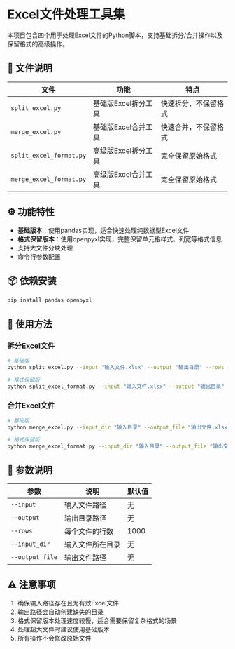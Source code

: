 # Excel文件处理工具集

本项目包含四个用于处理Excel文件的Python脚本，支持基础拆分/合并操作以及保留格式的高级操作。

## 📁 文件说明

| 文件 | 功能 | 特点 |
|------|------|------|
| `split_excel.py` | 基础版Excel拆分工具 | 快速拆分，不保留格式 |
| `merge_excel.py` | 基础版Excel合并工具 | 快速合并，不保留格式 |
| `split_excel_format.py` | 高级版Excel拆分工具 | 完全保留原始格式 |
| `merge_excel_format.py` | 高级版Excel合并工具 | 完全保留原始格式 |

## ⚙️ 功能特性

- **基础版本**：使用pandas实现，适合快速处理纯数据型Excel文件
- **格式保留版本**：使用openpyxl实现，完整保留单元格样式、列宽等格式信息
- 支持大文件分块处理
- 命令行参数配置

## 📦 依赖安装

```bash
pip install pandas openpyxl
```

## 🚀 使用方法

### 拆分Excel文件
```bash
# 基础版
python split_excel.py --input "输入文件.xlsx" --output "输出目录" --rows 每文件行数

# 格式保留版
python split_excel_format.py --input "输入文件.xlsx" --output "输出目录" --rows 每文件行数
```

### 合并Excel文件
```bash
# 基础版
python merge_excel.py --input_dir "输入目录" --output_file "输出文件.xlsx"

# 格式保留版
python merge_excel_format.py --input_dir "输入目录" --output_file "输出文件.xlsx"
```

## 📝 参数说明

| 参数 | 说明 | 默认值 |
|------|------|-------|
| `--input` | 输入文件路径 | 无 |
| `--output` | 输出目录路径 | 无 |
| `--rows` | 每个文件的行数 | 1000 |
| `--input_dir` | 输入文件所在目录 | 无 |
| `--output_file` | 输出文件路径 | 无 |

## ⚠️ 注意事项

1. 确保输入路径存在且为有效Excel文件
2. 输出路径会自动创建缺失的目录
3. 格式保留版本处理速度较慢，适合需要保留复杂格式的场景
4. 处理超大文件时建议使用基础版本
5. 所有操作不会修改原始文件